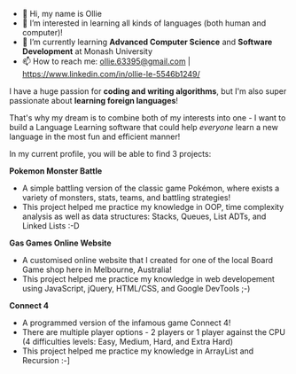 - 👋 Hi, my name is Ollie
- 👀 I’m interested in learning all kinds of languages (both human and computer)!
- 🌱 I’m currently learning **Advanced Computer Science** and **Software Development** at Monash University
- 📫 How to reach me: ollie.63395@gmail.com | https://www.linkedin.com/in/ollie-le-5546b1249/

I have a huge passion for **coding and writing algorithms**, but I'm also super passionate about **learning foreign languages**!

That's why my dream is to combine both of my interests into one - I want to build a Language Learning software that could help _everyone_ learn a new language in the most fun and efficient manner!

In my current profile, you will be able to find 3 projects:

**Pokemon Monster Battle**
- A simple battling version of the classic game Pokémon, where exists a variety of monsters, stats, teams, and battling strategies!
- This project helped me practice my knowledge in OOP, time complexity analysis as well as data structures: Stacks, Queues, List ADTs, and Linked Lists :-D

**Gas Games Online Website**
- A customised online website that I created for one of the local Board Game shop here in Melbourne, Australia!
- This project helped me practice my knowledge in web developement using JavaScript, jQuery, HTML/CSS, and Google DevTools ;-)

**Connect 4**
- A programmed version of the infamous game Connect 4!
- There are multiple player options - 2 players or 1 player against the CPU (4 difficulties levels: Easy, Medium, Hard, and Extra Hard)
- This project helped me practice my knowledge in ArrayList and Recursion :-]
